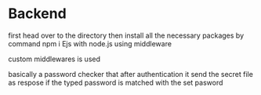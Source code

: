 # Backend


first head over to the directory then install all the necessary packages by 
command   npm i
Ejs with node.js using middleware

custom middlewares is used

basically a password checker that after authentication it send the secret file as respose if the typed password is matched with the set pasword

